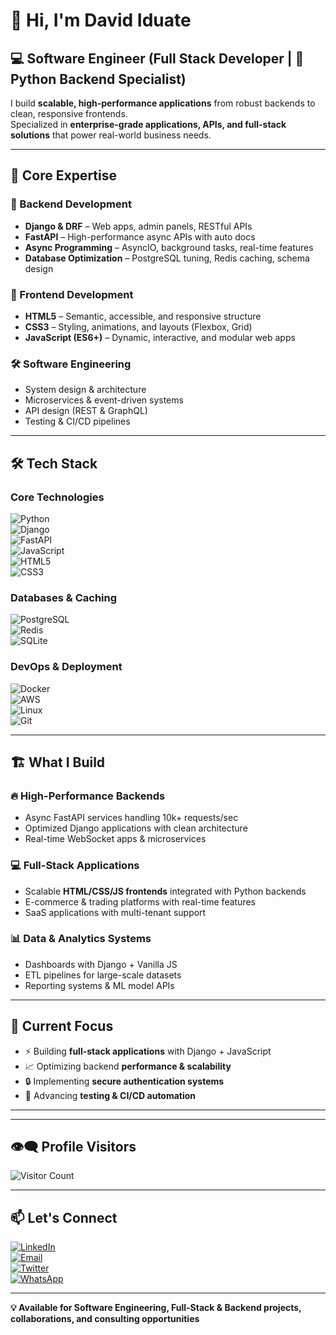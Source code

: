 # 👋 Hi, I'm David Iduate  
## 💻 Software Engineer (Full Stack Developer | 🐍 Python Backend Specialist)  

I build **scalable, high-performance applications** from robust backends to clean, responsive frontends.  
Specialized in **enterprise-grade applications, APIs, and full-stack solutions** that power real-world business needs.  

---

## 🎯 Core Expertise  

### 🚀 Backend Development  
- **Django & DRF** – Web apps, admin panels, RESTful APIs  
- **FastAPI** – High-performance async APIs with auto docs  
- **Async Programming** – AsyncIO, background tasks, real-time features  
- **Database Optimization** – PostgreSQL tuning, Redis caching, schema design  

### 🎨 Frontend Development  
- **HTML5** – Semantic, accessible, and responsive structure  
- **CSS3** – Styling, animations, and layouts (Flexbox, Grid)  
- **JavaScript (ES6+)** – Dynamic, interactive, and modular web apps  

### 🛠 Software Engineering  
- System design & architecture  
- Microservices & event-driven systems  
- API design (REST & GraphQL)  
- Testing & CI/CD pipelines  

---

## 🛠 Tech Stack  

### **Core Technologies**  
![Python](https://img.shields.io/badge/-Python-3776AB?style=for-the-badge&logo=python&logoColor=white)  
![Django](https://img.shields.io/badge/-Django-092E20?style=for-the-badge&logo=django&logoColor=white)  
![FastAPI](https://img.shields.io/badge/-FastAPI-009688?style=for-the-badge&logo=fastapi&logoColor=white)  
![JavaScript](https://img.shields.io/badge/-JavaScript-F7DF1E?style=for-the-badge&logo=javascript&logoColor=black)  
![HTML5](https://img.shields.io/badge/-HTML5-E34F26?style=for-the-badge&logo=html5&logoColor=white)  
![CSS3](https://img.shields.io/badge/-CSS3-1572B6?style=for-the-badge&logo=css3&logoColor=white)  

### **Databases & Caching**  
![PostgreSQL](https://img.shields.io/badge/-PostgreSQL-336791?style=for-the-badge&logo=postgresql&logoColor=white)  
![Redis](https://img.shields.io/badge/-Redis-DC382D?style=for-the-badge&logo=redis&logoColor=white)  
![SQLite](https://img.shields.io/badge/-SQLite-003B57?style=for-the-badge&logo=sqlite&logoColor=white)  

### **DevOps & Deployment**  
![Docker](https://img.shields.io/badge/-Docker-2496ED?style=for-the-badge&logo=docker&logoColor=white)  
![AWS](https://img.shields.io/badge/-AWS-232F3E?style=for-the-badge&logo=amazon-aws&logoColor=white)  
![Linux](https://img.shields.io/badge/-Linux-FCC624?style=for-the-badge&logo=linux&logoColor=black)  
![Git](https://img.shields.io/badge/-Git-F05032?style=for-the-badge&logo=git&logoColor=white)  

---

## 🏗️ What I Build  

### 🔥 High-Performance Backends  
- Async FastAPI services handling 10k+ requests/sec  
- Optimized Django applications with clean architecture  
- Real-time WebSocket apps & microservices  

### 💻 Full-Stack Applications  
- Scalable **HTML/CSS/JS frontends** integrated with Python backends  
- E-commerce & trading platforms with real-time features  
- SaaS applications with multi-tenant support  

### 📊 Data & Analytics Systems  
- Dashboards with Django + Vanilla JS  
- ETL pipelines for large-scale datasets  
- Reporting systems & ML model APIs  

---

## 🚀 Current Focus  
- ⚡ Building **full-stack applications** with Django + JavaScript  
- 📈 Optimizing backend **performance & scalability**  
- 🔒 Implementing **secure authentication systems**  
- 🧪 Advancing **testing & CI/CD automation**  

---

---

## 👁‍🗨 Profile Visitors  

![Visitor Count](https://komarev.com/ghpvc/?username=davididuate&label=Profile%20Views&color=0e75b6&style=flat)  

---

## 📫 Let's Connect  

[![LinkedIn](https://img.shields.io/badge/-LinkedIn-0077B5?style=for-the-badge&logo=linkedin&logoColor=white)](https://www.linkedin.com/in/david-iduate)  
[![Email](https://img.shields.io/badge/-Email-D14836?style=for-the-badge&logo=gmail&logoColor=white)](mailto:davididuate11@gmail.com)  
[![Twitter](https://img.shields.io/badge/-Twitter-1DA1F2?style=for-the-badge&logo=twitter&logoColor=white)](https://x.com/IduateD)  
[![WhatsApp](https://img.shields.io/badge/-WhatsApp-25D366?style=for-the-badge&logo=whatsapp&logoColor=white)](https://wa.me/2347039172233)  

---

**💡 Available for Software Engineering, Full-Stack & Backend projects, collaborations, and consulting opportunities**  
